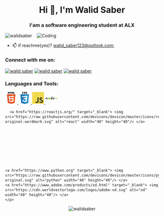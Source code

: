 
<h1 align="center">Hi 👋, I'm Walid Saber</h1>
<h3 align="center">I'am a software engineering student at ALX</h3>
<img align="right" alt="Coding" width="400" src="https://media.giphy.com/media/Tegq5EI9rtwrhORHQz/giphy.gif">

<p align="left"> <img src="https://komarev.com/ghpvc/?username=walidsaber&label=Profile%20views&color=0e75b6&style=flat" alt="walidsaber" /> </p>

* 📫 if reachme(yes)? walid_saber123@outlook.com;

<h3 align="left">Connect with me on: </h3>
<p align="left">
<a href="https://www.facebook.com/walid.saber.7547" target="blank"><img align="center" src="https://cdn.jsdelivr.net/npm/simple-icons@3.0.1/icons/facebook.svg" alt="walid saber" height="30" width="40" /></a>
<a href="https://www.linkedin.com/in/walid-saber-b581b51ab/" target="blank"><img align="center" src="https://cdn.jsdelivr.net/npm/simple-icons@3.0.1/icons/linkedin.svg" alt="walid saber" height="30" width="40" /></a>
<a href="https://www.instagram.com/saber.waliid/" target="blank"><img align="center" src="https://cdn.jsdelivr.net/npm/simple-icons@3.0.1/icons/instagram.svg" alt="walid saber" height="30" width="40" /></a>
</p>

<h3 align="left">Languages and Tools:</h3>
<p align="left">
    <a href="https://www.w3.org/html/" target="_blank"> <img src="https://raw.githubusercontent.com/devicons/devicon/master/icons/html5/html5-original-wordmark.svg" alt="html5" width="40" height="40"/> </a>
    <a href="https://www.w3schools.com/css/" target="_blank"> <img src="https://raw.githubusercontent.com/devicons/devicon/master/icons/css3/css3-original-wordmark.svg" alt="css3" width="40" height="40"/> </a>
    <a href="https://developer.mozilla.org/en-US/docs/Web/JavaScript" target="_blank"> <img src="https://raw.githubusercontent.com/devicons/devicon/master/icons/javascript/javascript-original.svg" alt="javascript" width="40" height="40"/> </a>
      <a href="https://nodejs.org" target="_blank"> <img src="https://raw.githubusercontent.com/devicons/devicon/master/icons/nodejs/nodejs-original-wordmark.svg" alt="nodejs" width="40" height="40"/> </a>

     
      <a href="https://reactjs.org/" target="_blank"> <img src="https://raw.githubusercontent.com/devicons/devicon/master/icons/react/react-original-wordmark.svg" alt="react" width="40" height="40"/> </a>
  
   
 
 
  
    
    
    
   
    <a href="https://www.python.org" target="_blank"> <img src="https://raw.githubusercontent.com/devicons/devicon/master/icons/python/python-original.svg" alt="python" width="40" height="40"/> </a>
    <a href="https://www.adobe.com/products/xd.html" target="_blank"> <img src="https://cdn.worldvectorlogo.com/logos/adobe-xd.svg" alt="xd" width="40" height="40"/> </a> 
    </p>


<p align="center"> <img src=https://github-readme-stats.vercel.app/api?username=walidsaber&show_icons=true alt=walidsaber /> </p>
